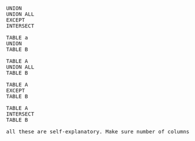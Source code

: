 <PRE>
UNION
UNION ALL
EXCEPT
INTERSECT

TABLE a
UNION
TABLE B

TABLE A
UNION ALL
TABLE B

TABLE A
EXCEPT
TABLE B

TABLE A
INTERSECT
TABLE B

all these are self-explanatory. Make sure number of columns same and order of columns also same in two result sets.
</PRE>
